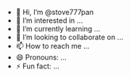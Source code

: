 - 👋 Hi, I’m @stove777pan
- 👀 I’m interested in ...
- 🌱 I’m currently learning ...
- 💞️ I’m looking to collaborate on ...
- 📫 How to reach me ...
- 😄 Pronouns: ...
- ⚡ Fun fact: ...

<!---
stove777pan/stove777pan is a ✨ special ✨ repository because its `README.md` (this file) appears on your GitHub profile.
You can click the Preview link to take a look at your changes.
--->
